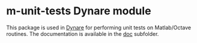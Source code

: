 # m-unit-tests Dynare module

This package is used in [Dynare](http://www.dynare.org) for performing
unit tests on Matlab/Octave routines. The documentation is available
in the [doc](https://github.com/DynareTeam/m-unit-tests/tree/master/doc)
subfolder.